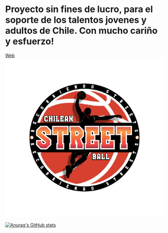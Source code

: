 <h1>Proyecto sin fines de lucro, para el soporte de los talentos jovenes y adultos de Chile. Con mucho cariño y esfuerzo!</h1>
<a href="http://streetchileanball.cl/" target="_blank">Web</a>
<img alt="Logo" src="logo.PNG" />

[![Anurag's GitHub stats](https://github-readme-stats.vercel.app/api?username=c0venn)](https://github.com/anuraghazra/github-readme-stats)
